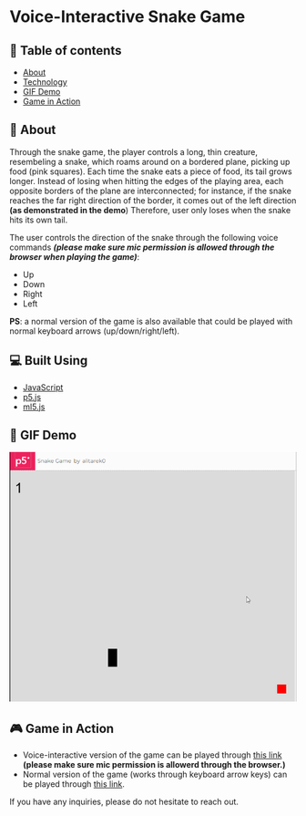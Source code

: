 # Voice-Interactive Snake Game


## 📝 Table of contents
- [About](#about)
- [Technology](#tech)
- [GIF Demo](#demo)
- [Game in Action](#game)


## 📙 About <a name = "about"></a>
Through the snake game, the player controls a long, thin creature,
resembeling a snake, which roams around on a bordered plane, 
picking up food (pink squares). Each time the snake eats a piece of 
food, its tail grows longer. Instead of losing when hitting the edges
of the playing area, each opposite borders of the plane are  interconnected;
for instance, if the snake reaches the far right direction of the border,
it comes out of the left direction **(as demonstrated in the demo**) Therefore,
user only loses when the snake hits its own tail.

The user controls the direction of the snake through the following voice commands
***(please make sure mic permission is allowed through the browser when playing the game)***: 
* Up 
* Down 
* Right 
* Left

**PS**: a normal version of the game is also available that could be played
with normal keyboard arrows (up/down/right/left).



## 💻 Built Using <a name = "tech"></a>
- [JavaScript](https://www.javascript.com/)
- [p5.js](https://p5js.org/)
- [ml5.js](https://ml5js.org/)

## 🎥 GIF Demo <a name = "demo"></a>
![](https://github.com/alitarek0/Voice-Interactive-Snake-Game/blob/main/snakeGame.gif)

## 🎮 Game in Action <a name = "game"></a>
* Voice-interactive version of the game can be played through [this link](https://editor.p5js.org/alitarek0/full/Gro3zIXEW) **(please make sure mic permission is allowerd through the browser.)**
* Normal version of the game (works through keyboard arrow keys) can be played through [this link](https://editor.p5js.org/alitarek0/full/U_C_TaQfG).


If you have any inquiries, please do not hesitate to reach out.

